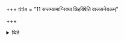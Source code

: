 +++
title = "11 सप्तम्यामाग्निक्या त्रिहविषेति वाजसनेयकम्"

+++

<details><summary>थिते</summary>

सप्तम्यामाग्निक्या त्रिहविषेति वाजसनेयकम् ११
</details>
